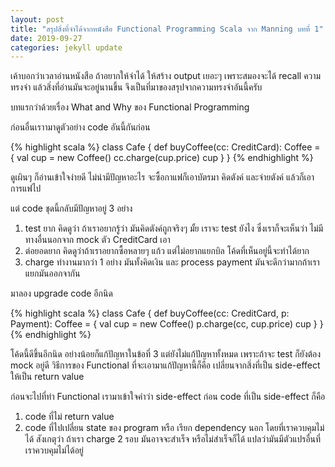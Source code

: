 ```yaml
---
layout: post
title: "สรุปสิ่งที่จำได้จากหนังสือ Functional Programming Scala จาก Manning บทที่ 1"
date: 2019-09-27
categories: jekyll update
---
```

เค้าบอกว่าเวลาอ่านหนังสือ ถ้าอยากให้จำได้ ให้สร้าง output เยอะๆ เพราะสมองจะได้ recall ความทรงจำ แล้วสิ่งที่อ่านมันจะอยู่นานขึ้น จึงเป็นที่มาของสรุปจากความทรงจำอันนี้ครับ

บทแรกว่าด้วยเรื่อง What and Why ของ Functional Programming

ก่อนอื่นเราามาดูตัวอย่าง code อันนี้กันก่อน

{% highlight scala %}
class Cafe {
  def buyCoffee(cc: CreditCard): Coffee = {
    val cup = new Coffee()
    cc.charge(cup.price)
    cup
  }
}
{% endhighlight %}

ดูเผินๆ ก็อ่านเข้าใจง่ายดี ไม่น่ามีปัญหาอะไร
จะซื้อกาแฟก็เอาบัตรมา คิดตังค์ และจ่ายตังค์ แล้วก็เอาการแฟไป

แต่ code ชุดนี้กลับมีปัญหาอยู่ 3 อย่าง
1. test ยาก คิดดูว่า ถ้าเราอยากรู้ว่า มันคิดตังค์ถูกจริงๆ มั้ย เราจะ test ยังไง ซึ่งเราก็จะเห็นว่า ไม่มีทางอื่นนอกจาก mock ตัว CreditCard เอา
2. ต่อยอดยาก คิดดูว่าถ้าเราอยากซื้อหลายๆ แก้ว แต่ไม่อยากแยกบิล โค้ดที่เห็นอยู่นี้จะทำได้ยาก
3. charge ทำงานมากว่า 1 อย่าง มันทั้งคิดเงิน และ process payment มันจะดีกว่ามากถ้าเราแยกมันออกจากัน

มาลอง upgrade code อีกนิด

{% highlight scala %}
class Cafe {
  def buyCoffee(cc: CreditCard, p: Payment): Coffee = {
    val cup = new Coffee()
    p.charge(cc, cup.price)
    cup
  }
}
{% endhighlight %}

โค้ดนี้ดีขึ้นอีกนิด อย่างน้อยก็แก้ปัญหาในข้อที่ 3 แต่ยังไม่แก้ปัญหาทั้งหมด เพราะถ้าจะ test ก็ยังต้อง mock อยู่ดี
วิธีการของ Functional ที่จะเอามาแก้ปัญหานี้ก็คือ เปลี่ยนจากสิ่งที่เป็น side-effect ให้เป็น return value

ก่อนจะไปที่ท่า Functional เรามาเข้าใจคำว่า side-effect ก่อน
code ที่เป็น side-effect ก็คือ
1. code ที่ไม่ return value
2. code ที่ไปเปลี่ยน state ของ program หรือ เรียก dependency นอก โดยที่เราควบคุมไม่ได้
สังเกตุว่า ถ้าเรา charge 2 รอบ มันอาจจะสำเร็จ หรือไม่สำเร็จก็ได้ แปลว่ามันมีตัวแปรอื่นที่เราควบคุมไม่ได้อยู่


